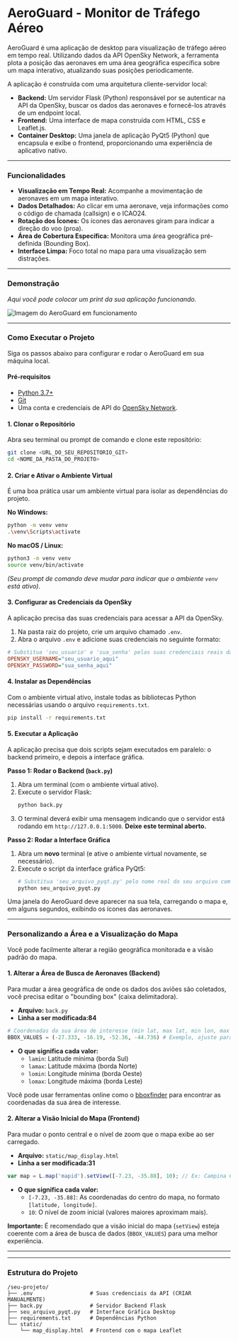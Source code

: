 # AeroGuard - Monitor de Tráfego Aéreo

AeroGuard é uma aplicação de desktop para visualização de tráfego aéreo em tempo real. Utilizando dados da API OpenSky Network, a ferramenta plota a posição das aeronaves em uma área geográfica específica sobre um mapa interativo, atualizando suas posições periodicamente.

A aplicação é construída com uma arquitetura cliente-servidor local:
* **Backend:** Um servidor Flask (Python) responsável por se autenticar na API da OpenSky, buscar os dados das aeronaves e fornecê-los através de um endpoint local.
* **Frontend:** Uma interface de mapa construída com HTML, CSS e Leaflet.js.
* **Container Desktop:** Uma janela de aplicação PyQt5 (Python) que encapsula e exibe o frontend, proporcionando uma experiência de aplicativo nativo.

---

### Funcionalidades

* **Visualização em Tempo Real:** Acompanhe a movimentação de aeronaves em um mapa interativo.
* **Dados Detalhados:** Ao clicar em uma aeronave, veja informações como o código de chamada (callsign) e o ICAO24.
* **Rotação dos Ícones:** Os ícones das aeronaves giram para indicar a direção do voo (proa).
* **Área de Cobertura Específica:** Monitora uma área geográfica pré-definida (Bounding Box).
* **Interface Limpa:** Foco total no mapa para uma visualização sem distrações.

---

### Demonstração

*Aqui você pode colocar um print da sua aplicação funcionando.*

![Imagem do AeroGuard em funcionamento](https://placehold.co/800x600/333/FFF?text=AeroGuard+em+A%C3%A7%C3%A3o)

---

### Como Executar o Projeto

Siga os passos abaixo para configurar e rodar o AeroGuard em sua máquina local.

#### Pré-requisitos

* [Python 3.7+](https://www.python.org/downloads/)
* [Git](https://git-scm.com/downloads)
* Uma conta e credenciais de API do [OpenSky Network](https://opensky-network.org/apidoc/rest.html#authentication).

#### 1. Clonar o Repositório

Abra seu terminal ou prompt de comando e clone este repositório:
```bash
git clone <URL_DO_SEU_REPOSITORIO_GIT>
cd <NOME_DA_PASTA_DO_PROJETO>
```

#### 2. Criar e Ativar o Ambiente Virtual

É uma boa prática usar um ambiente virtual para isolar as dependências do projeto.

**No Windows:**
```bash
python -m venv venv
.\venv\Scripts\activate
```

**No macOS / Linux:**
```bash
python3 -m venv venv
source venv/bin/activate
```
*(Seu prompt de comando deve mudar para indicar que o ambiente `venv` está ativo).*

#### 3. Configurar as Credenciais da OpenSky

A aplicação precisa das suas credenciais para acessar a API da OpenSky.

1.  Na pasta raiz do projeto, crie um arquivo chamado `.env`.
2.  Abra o arquivo `.env` e adicione suas credenciais no seguinte formato:

```ini
# Substitua 'seu_usuario' e 'sua_senha' pelas suas credenciais reais da OpenSky
OPENSKY_USERNAME="seu_usuario_aqui"
OPENSKY_PASSWORD="sua_senha_aqui"
```

#### 4. Instalar as Dependências

Com o ambiente virtual ativo, instale todas as bibliotecas Python necessárias usando o arquivo `requirements.txt`.
```bash
pip install -r requirements.txt
```

#### 5. Executar a Aplicação

A aplicação precisa que dois scripts sejam executados em paralelo: o backend primeiro, e depois a interface gráfica.

**Passo 1: Rodar o Backend (`back.py`)**

1.  Abra um terminal (com o ambiente virtual ativo).
2.  Execute o servidor Flask:
    ```bash
    python back.py
    ```
3.  O terminal deverá exibir uma mensagem indicando que o servidor está rodando em `http://127.0.0.1:5000`. **Deixe este terminal aberto.**

**Passo 2: Rodar a Interface Gráfica**

1.  Abra um **novo** terminal (e ative o ambiente virtual novamente, se necessário).
2.  Execute o script da interface gráfica PyQt5:
    ```bash
    # Substitua 'seu_arquivo_pyqt.py' pelo nome real do seu arquivo com o código PyQt5
    python seu_arquivo_pyqt.py 
    ```

Uma janela do AeroGuard deve aparecer na sua tela, carregando o mapa e, em alguns segundos, exibindo os ícones das aeronaves.

---

### Personalizando a Área e a Visualização do Mapa

Você pode facilmente alterar a região geográfica monitorada e a visão padrão do mapa.

#### 1. Alterar a Área de Busca de Aeronaves (Backend)

Para mudar a área geográfica de onde os dados dos aviões são coletados, você precisa editar o "bounding box" (caixa delimitadora).

* **Arquivo:** `back.py`
* **Linha a ser modificada:84**

```python
# Coordenadas da sua área de interesse (min lat, max lat, min lon, max lon)
BBOX_VALUES = (-27.333, -16.19, -52.36, -44.736) # Exemplo, ajuste para sua área
```

* **O que significa cada valor:**
    * `lamin`: Latitude mínima (borda Sul)
    * `lamax`: Latitude máxima (borda Norte)
    * `lomin`: Longitude mínima (borda Oeste)
    * `lomax`: Longitude máxima (borda Leste)

Você pode usar ferramentas online como o [bboxfinder](http://bboxfinder.com/) para encontrar as coordenadas da sua área de interesse.

#### 2. Alterar a Visão Inicial do Mapa (Frontend)

Para mudar o ponto central e o nível de zoom que o mapa exibe ao ser carregado.

* **Arquivo:** `static/map_display.html`
* **Linha a ser modificada:31**

```javascript
var map = L.map('mapid').setView([-7.23, -35.88], 10); // Ex: Campina Grande, Paraíba
```

* **O que significa cada valor:**
    * `[-7.23, -35.88]`: As coordenadas do centro do mapa, no formato `[latitude, longitude]`.
    * `10`: O nível de zoom inicial (valores maiores aproximam mais).

**Importante:** É recomendado que a visão inicial do mapa (`setView`) esteja coerente com a área de busca de dados (`BBOX_VALUES`) para uma melhor experiência.

---

---
### Estrutura do Projeto
```
/seu-projeto/
├── .env                  # Suas credenciais da API (CRIAR MANUALMENTE)
├── back.py               # Servidor Backend Flask
├── seu_arquivo_pyqt.py   # Interface Gráfica Desktop
├── requirements.txt      # Dependências Python
└── static/
    └── map_display.html  # Frontend com o mapa Leaflet
